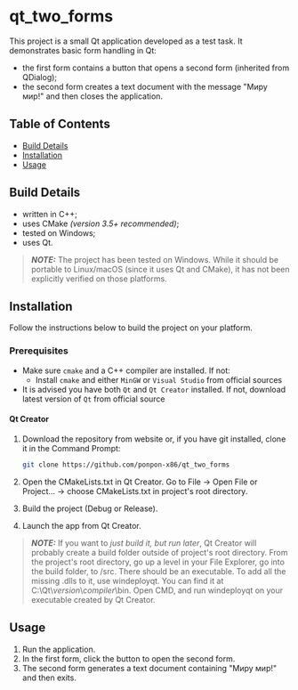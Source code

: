 # qt_two_forms

This project is a small Qt application developed as a test task. It demonstrates basic form handling in Qt:
- the first form contains a button that opens a second form (inherited from QDialog);
- the second form creates a text document with the message "Миру мир!" and then closes the application.

## Table of Contents

- [Build Details](#build-details)
- [Installation](#installation)
- [Usage](#usage)

## Build Details

- written in C++;
- uses CMake *(version 3.5+ recommended)*;
- tested on Windows;
- uses Qt.

> **_NOTE:_** The project has been tested on Windows. While it should be portable to Linux/macOS (since it uses Qt and CMake), it has not been explicitly verified on those platforms.

## Installation

Follow the instructions below to build the project on your platform.

### Prerequisites

- Make sure `cmake` and a C++ compiler are installed. If not:
  -  Install `cmake` and either `MinGW` or `Visual Studio` from official sources
- It is advised you have both `Qt` and `Qt Creator` installed. If not, download latest version of `Qt` from official source

#### Qt Creator
1. Download the repository from website or, if you have git installed, clone it in the Command Prompt:

   ```bash
   git clone https://github.com/ponpon-x86/qt_two_forms
   ```
3. Open the CMakeLists.txt in Qt Creator. Go to File -> Open File or Project... -> choose CMakeLists.txt in project's root directory.
4. Build the project (Debug or Release).
5. Launch the app from Qt Creator.

> **_NOTE:_** If you want to *just build it, but run later*, Qt Creator will probably create a build folder outside of project's root directory. From the project's root directory, go up a level in your File Explorer, go into the build folder, to /src. There should be an executable. To add all the missing .dlls to it, use windeployqt. You can find it at C:\\Qt\\*version*\\*compiler*\\bin. Open CMD, and run windeployqt on your executable created by Qt Creator.

## Usage

1. Run the application.
2. In the first form, click the button to open the second form.
3. The second form generates a text document containing "Миру мир!" and then exits.
